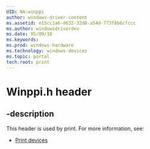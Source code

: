 ```yaml
---
UID: NA:winppi
author: windows-driver-content
ms.assetid: e15cc1a6-d632-32d8-a54d-773f8b6cfccc
ms.author: windowsdriverdev
ms.date: 05/09/18
ms.keywords: 
ms.prod: windows-hardware
ms.technology: windows-devices
ms.topic: portal
tech.root: print
---
```


# Winppi.h header


## -description


This header is used by print. For more information, see:

- [Print devices](../_print/index.md)
